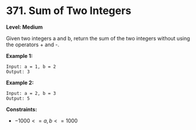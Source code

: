 # 371. Sum of Two Integers
**Level: Medium**

Given two integers a and b, return the sum of the two integers without using the operators + and -.

**Example 1:**

```
Input: a = 1, b = 2
Output: 3
```

**Example 2:**
```
Input: a = 2, b = 3
Output: 5
```
 
**Constraints:**
* $-1000 <= a, b <= 1000$
